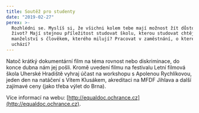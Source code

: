 ```yaml
---
title: Soutěž pro studenty
date: "2019-02-27"
perex: >-
  Rozhlédni se. Myslíš si, že všichni kolem tebe mají možnost žít důstojný
  život? Mají stejnou příležitost studovat školu, kterou studovat chtějí? Žít v
  manželství s člověkem, kterého milují? Pracovat v zaměstnání, o které se
  uchází?
---
```




Natoč krátký dokumentární film na téma rovnost nebo diskriminace, do konce dubna nám jej pošli. Kromě uvedení filmu na festivalu Letní filmová škola Uherské Hradiště vyhraj účast na workshopu s Apolenou Rychlíkovou, jeden den na natáčení s Vítem Klusákem, akreditaci na MFDF Jihlava a další zajímavé ceny (jako třeba výlet do Brna).



Více informací na webu: [http://equaldoc.ochrance.cz](http://equaldoc.ochrance.cz). 


